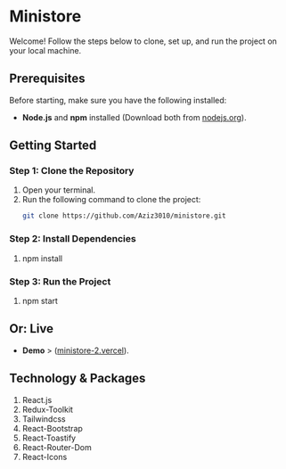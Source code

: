 # Ministore

Welcome! Follow the steps below to clone, set up, and run the project on your local machine.

## Prerequisites

Before starting, make sure you have the following installed:

- **Node.js** and **npm** installed (Download both from [nodejs.org](https://nodejs.org/)).

## Getting Started

### Step 1: Clone the Repository

1. Open your terminal.
2. Run the following command to clone the project:
   ```bash
   git clone https://github.com/Aziz3010/ministore.git

### Step 2:  Install Dependencies

1. npm install

### Step 3:  Run the Project

1. npm start


## Or:  Live

- **Demo** > ([ministore-2.vercel](https://ministore-2.vercel.app/products)).


## Technology & Packages

1. React.js
2. Redux-Toolkit
3. Tailwindcss
4. React-Bootstrap
5. React-Toastify
6. React-Router-Dom
7. React-Icons